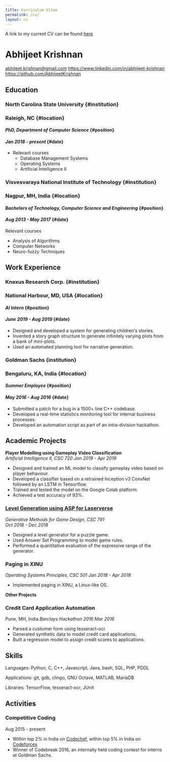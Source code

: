 ```yaml
---
title: Curriculum Vitae
permalink: /cv/
layout: cv
---
```


A link to my current CV can be found [here](/assets/docs/Resume_Abhijeet_Krishnan.pdf)

# Abhijeet Krishnan
<abhijeet.krishnan@gmail.com>
<https://www.linkedin.com/in/abhijeet-krishnan>
<https://github.com/AbhijeetKrishnan>

## Education

### North Carolina State University {#institution}
### Raleigh, NC {#location}
#### *PhD, Department of Computer Science* {#position}
#### *Jan 2018 - present* {#date}
- Relevant courses
  - Database Management Systems
  - Operating Systems
  - Artificial Intelligence II

### Visvesvaraya National Institute of Technology {#institution}
### Nagpur, MH, India {#location}
#### *Bachelors of Technology, Computer Science and Engineering* {#position}
#### *Aug 2013 - May 2017* {#date}
Relevant courses
- Analysis of Algorithms
- Computer Networks
- Neuro-fuzzy Techniques

## Work Experience

### Knexus Research Corp. {#institution}
### National Harbour, MD, USA {#location}
#### *AI Intern* {#position}
#### *June 2019 - Aug 2019* {#date}
- Designed and developed a system for generating children's stories.
- Invented a story graph structure to generate infinitely varying plots from a bank of mini-plots.
- Used an automated planning tool for narrative generation.

### Goldman Sachs {institution}
### Bengaluru, KA, India {#location}
#### *Summer Employee* {#position}
#### *May 2016 - Aug 2016* {#date}
- Submitted a patch for a bug in a 1500+ line C++ codebase.
- Developed a real-time statistics monitoring tool for internal business processes.
- Developed an automation script as part of an intra-division hackathon.

## **Academic Projects**

**Player Modelling using Gameplay Video Classification**   
*Artificial Intelligence II, CSC 720*
*Jan 2019 - Apr 2019*
- Designed and trained an ML model to classify gameplay video based on player behaviour.
- Developed a classifier based on a retrained Inception v3 ConvNet followed by an LSTM in Tensorflow.
- Trained and tested the model on the Google Colab platform.
- Achieved a test accuracy of 93%.

### **[Level Generation using ASP for Laserverse](https://drive.google.com/file/d/1XS819_05IEGtPLEwC27K1P94VVSuQZES/view?usp=sharing)**   
*Generative Methods for Game Design, CSC 791*                                                                                           
*Oct 2018 - Dec 2018*
- Designed a level generator for a puzzle game.
- Used Answer Set Programming to model game rules.
- Performed a quantitative evaluation of the expressive range of the generator.

### **Paging in XINU**                        
*Operating Systems Principles, CSC 501*
*Jan 2018 - Apr 2018*
- Implemented paging in XINU, a Linux-like OS.

**Other Projects**

### **Credit Card Application Automation**
Pune, MH, India
*Barclays Hackathon 2016*
*Mar 2016*
- Parsed a customer form using tesseract-ocr.
- Generated synthetic data to model credit card applications.
- Built a regression model to assign credit scores to applications.

## **Skills**

Languages: Python, C, C++, Javascript, Java, bash, SQL, PHP, PDDL

Applications: git, gdb, clingo, GNU Octave, MATLAB, MariaDB

Libraries: TensorFlow, tesseract-ocr, JUnit

## **Activities**

### **Competitive Coding** 
Aug 2015 - present
- Within top 2% in India on [Codechef](https://www.codechef.com/users/rashomon), within top 5% in India on [Codeforces](https://codeforces.com/profile/MystikNinja)
- Winner of Codebreak 2016, an internally held coding contest for interns at Goldman Sachs.
